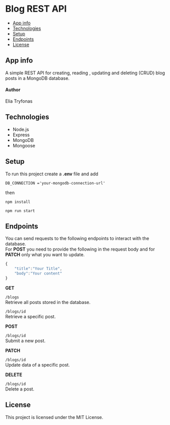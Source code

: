 # Blog REST API
- [App info](#app-info)
- [Technologies](#technologies)
- [Setup](#setup)
- [Endpoints](#endpoints)
- [License](#license)

## App info
A simple REST API for creating, reading , updating and deleting (CRUD) blog posts in a MongoDB database.
#### Author  
Elia Tryfonas

## Technologies
- Node.js
- Express
- MongoDB
- Mongoose
## Setup
To run this project create a **.env** file and add 
```
DB_CONNECTION ='your-mongodb-connection-url' 
```
then
```
npm install

npm run start
```

## Endpoints
You can send requests to the following endpoints to interact with the database.  
For **POST** you need to provide the following in the request body and for **PATCH** only what you want to update.
```javascript
{
    "title":"Your Title",
    "body":"Your content"
} 
```
**GET**  

`/blogs`   
Retrieve all posts stored in the database. 

`/blogs/id`   
Retrieve a specific post.   

**POST**  

`/blogs/id`    
Submit a new post.

**PATCH**  

`/blogs/id`  
Update data of a specific post.  

**DELETE**  

`/blogs/id`  
Delete a post.

## License
This project is licensed under the MIT License.
